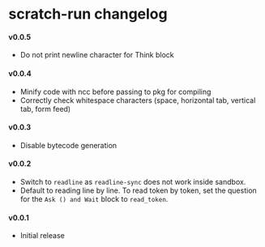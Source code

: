 # scratch-run changelog

#### v0.0.5

- Do not print newline character for Think block

#### v0.0.4

- Minify code with ncc before passing to pkg for compiling
- Correctly check whitespace characters (space, horizontal tab, vertical tab, form feed)

#### v0.0.3

- Disable bytecode generation

#### v0.0.2

- Switch to `readline` as `readline-sync` does not work inside sandbox.
- Default to reading line by line. To read token by token, set the question for the `Ask () and Wait` block to `read_token`.

#### v0.0.1

- Initial release

